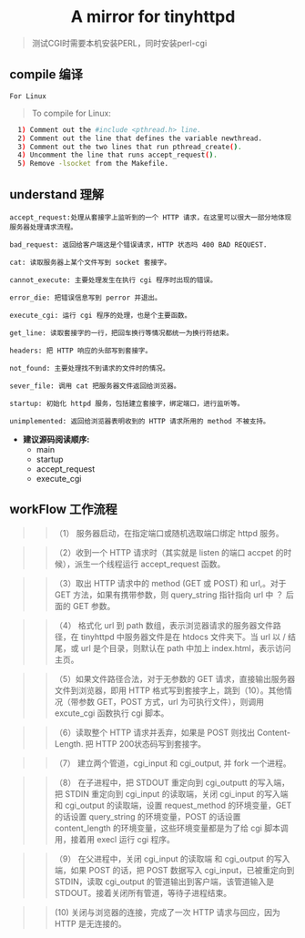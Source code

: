 <h1 align="center">A mirror for tinyhttpd</h1>

> 测试CGI时需要本机安装PERL，同时安装perl-cgi

## compile 编译

`For Linux`
> To compile for Linux:
```sh
  1) Comment out the #include <pthread.h> line.
  2) Comment out the line that defines the variable newthread.
  3) Comment out the two lines that run pthread_create().
  4) Uncomment the line that runs accept_request().
  5) Remove -lsocket from the Makefile.
```

## understand 理解

```
accept_request:处理从套接字上监听到的一个 HTTP 请求，在这里可以很大一部分地体现服务器处理请求流程。

bad_request: 返回给客户端这是个错误请求，HTTP 状态吗 400 BAD REQUEST.

cat: 读取服务器上某个文件写到 socket 套接字。

cannot_execute: 主要处理发生在执行 cgi 程序时出现的错误。

error_die: 把错误信息写到 perror 并退出。

execute_cgi: 运行 cgi 程序的处理，也是个主要函数。

get_line: 读取套接字的一行，把回车换行等情况都统一为换行符结束。

headers: 把 HTTP 响应的头部写到套接字。

not_found: 主要处理找不到请求的文件时的情况。

sever_file: 调用 cat 把服务器文件返回给浏览器。

startup: 初始化 httpd 服务，包括建立套接字，绑定端口，进行监听等。

unimplemented: 返回给浏览器表明收到的 HTTP 请求所用的 method 不被支持。
```

- **建议源码阅读顺序:**
  - main
  - startup
  - accept_request
  - execute_cgi


## workFlow 工作流程
>>（1） 服务器启动，在指定端口或随机选取端口绑定 httpd 服务。

>>（2）收到一个 HTTP 请求时（其实就是 listen 的端口 accpet 的时候），派生一个线程运行 accept_request 函数。

>>（3）取出 HTTP 请求中的 method (GET 或 POST) 和 url,。对于 GET 方法，如果有携带参数，则 query_string 指针指向 url 中 ？ 后面的 GET 参数。

>>（4） &#26684;式化 url 到 path 数组，表示浏览器请求的服务器文件路径，在 tinyhttpd 中服务器文件是在 htdocs 文件夹下。当 url 以 / 结尾，或 url 是个目录，则默认在 path 中加上 index.html，表示访问主页。

>>（5）如果文件路径合法，对于无参数的 GET 请求，直接输出服务器文件到浏览器，即用 HTTP &#26684;式写到套接字上，跳到（10）。其他情况（带参数 GET，POST 方式，url 为可执行文件），则调用 excute_cgi 函数执行 cgi 脚本。

>> （6）读取整个 HTTP 请求并丢弃，如果是 POST 则找出 Content-Length. 把 HTTP 200状态码写到套接字。

>> （7） 建立两个管道，cgi_input 和 cgi_output, 并 fork 一个进程。

>> （8） 在子进程中，把 STDOUT 重定向到 cgi_outputt 的写入端，把 STDIN 重定向到 cgi_input 的读取端，关闭 cgi_input 的写入端 和 cgi_output 的读取端，设置 request_method 的环境变量，GET 的话设置 query_string 的环境变量，POST 的话设置 content_length 的环境变量，这些环境变量都是为了给 cgi 脚本调用，接着用 execl 运行 cgi 程序。

>> （9） 在父进程中，关闭 cgi_input 的读取端 和 cgi_output 的写入端，如果 POST 的话，把 POST 数据写入 cgi_input，已被重定向到 STDIN，读取 cgi_output 的管道输出到客户端，该管道输入是 STDOUT。接着关闭所有管道，等待子进程结束。

>> (10) 关闭与浏览器的连接，完成了一次 HTTP 请求与回应，因为 HTTP 是无连接的。


